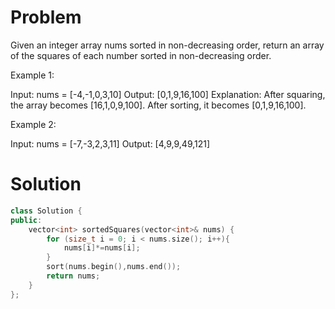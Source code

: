# Problem
Given an integer array nums sorted in non-decreasing order, return an array of the squares of each number sorted in non-decreasing order.

 

Example 1:

Input: nums = [-4,-1,0,3,10]
Output: [0,1,9,16,100]
Explanation: After squaring, the array becomes [16,1,0,9,100].
After sorting, it becomes [0,1,9,16,100].

Example 2:

Input: nums = [-7,-3,2,3,11]
Output: [4,9,9,49,121]

# Solution
```cpp
class Solution {
public:
    vector<int> sortedSquares(vector<int>& nums) {
        for (size_t i = 0; i < nums.size(); i++){
            nums[i]*=nums[i];
        }
        sort(nums.begin(),nums.end());
        return nums;
    }
};
```
